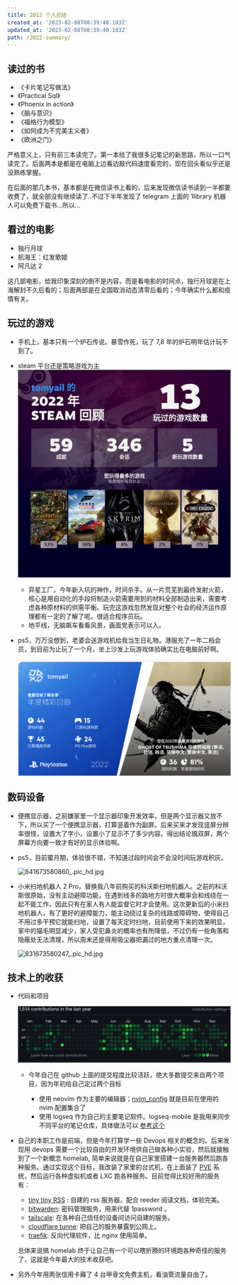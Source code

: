 ```yaml
---
title: 2022 个人总结
created_at: '2023-02-08T08:39:40.183Z'
updated_at: '2023-02-08T08:39:40.183Z'
path: /2022-summary/
---
```


## 读过的书

- 《卡片笔记写做法》
- 《Practical Sql》
- 《Phoenix in action》
- 《脑与意识》
- 《福格行为模型》
- 《如何成为不完美主义者》
- 《欧洲之门》

严格意义上，只有前三本读完了。第一本给了我很多记笔记的新思路，所以一口气读完了。后面两本是都是在电脑上边看边敲代码速度看完的，现在回头看似乎还是没熟练掌握。

在后面的那几本书，基本都是在微信读书上看的，后来发现微信读书读到一半都要收费了，就全部没有继续读了..不过下半年发现了 telegram 上面的 1library 机器人可以免费下载书...所以...

## 看过的电影

- 独行月球
- 航海王：红发歌姬
- 阿凡达 2

这几部电影，给我印象深刻的倒不是内容，而是看电影的时间点，独行月球是在上海解封不久后看的；后面两部是在全国取消动态清零后看的；今年确实什么都和疫情有关。

## 玩过的游戏

- 手机上，基本只有一个炉石传说。暴雪作死，玩了 7,8 年的炉石明年估计玩不到了。
- steam 平台还是策略游戏为主
  ![811673577387_.pic.jpg](811673577387_.pic_1673577475414_0.jpg)

  - 异星工厂，今年新入坑的神作，时间杀手。从一片荒芜到最终发射火箭，核心是用自动化的手段将制造火箭需要用到的材料全部制造出来，需要考虑各种原材料的供需平衡。玩完这游戏忽然发现对整个社会的经济运作原理都有一定的了解了呢。很适合程序员玩。
  - 地平线，无脑飙车看看风景，画面党表示可以入。

- ps5，万万没想到，老婆会送游戏机给我当生日礼物。港服充了一年二档会员，到目前为止玩了一个月，坐上沙发上玩游戏体验确实比在电脑前好啊。

  ![wrapup.playstation.com_zh-hans-hk_1265ed17a702fdeabba71769d8e6352b490be062b5cd51c81f9f672d0b9b4de1_.png](wrapup.playstation.com_zh-hans-hk_1265ed17a702fdeabba71769d8e6352b490be062b5cd51c81f9f672d0b9b4de1_1673577334807_0.png)

## 数码设备

- 便携显示器，之前嫌家里一个显示器印象开发效率，但是两个显示器又放不下，所以买了一个便携显示器，打算竖着作为副屏。后来买来才发现竖屏分辨率很怪，设置大了字小，设置小了显示不了多少内容。得出结论搞双屏，两个屏幕方向要一致才有好的显示体验啊。
- ps5，目前蜜月期，体验很不错，不知道过段时间会不会没时间玩游戏积灰。

  ![841673580860_.pic_hd.jpg](841673580860_.pic_hd_1673580941535_0.jpg)

- 小米扫地机器人 2 Pro，替换我八年前购买的科沃斯扫地机器人。之前的科沃斯很原始，没有主动避障功能，在遇到线多的路地方时很大概率会和线绕在一起不能工作。因此只有在家人有人能监督它时才会使用。这次更新后的小米扫地机器人，有了更好的避障能力，能主动绕过复杂的线路或障碍物，使得自己不用过多干预它就能扫地，设置了每天定时扫地，目前使用下来的效果明显，家中的猫毛明显减少，家人受犯鼻炎的概率也有所降低，不过仍有一些角落和隐蔽处无法清理，所以周末还是得用吸尘器把漏过的地方重点清理一次。

  ![831673580247_.pic_hd.jpg](831673580247_.pic_hd_1673580263749_0.jpg)

## 技术上的收获

- 代码和项目

  ![image.png](image_1673004978329_0.png)

  - 今年自己在 github 上面的提交程度比较活跃，绝大多数提交来自两个项目，因为年初给自己定过两个目标

    - 使用 neovim 作为主要的编辑器；[nvim_config](https://github.com/Tomyail/nvim_conf) 就是目前在使用的 nvim 配置集合了
    - 使用 logseq 作为自己的主要笔记软件。logseq-mobile 是我用来同步不同平台的笔记仓库，具体做法可以 [参考这个](https://blog.tomyail.com/how-to-sync-logseq-notes-between-icloud-and-github/)

- 自己的本职工作是前端，但是今年打算学一些 Devops 相关的概念的。后来发现用 devops 需要一个比较自由的开发环境供自己做各种小实验，然后就接触到了一个新概念 homelab, 简单来说就是在自己家里搭建一台服务器然后跑各种服务。通过实现这个目标，我改装了家里的台式机，在上面装了 [PVE](https://pve.proxmox.com/) 系统，然后运行各种虚拟机或者 LXC 跑各种服务。目前觉得比较好用的服务有：

  - [tiny tiny RSS](https://tt-rss.org/) : 自建的 rss 服务器，配合 reeder 阅读文档，体验完美。
  - [bitwarden](https://github.com/dani-garcia/vaultwarden): 密码管理服务，用来代替 1password 。
  - [tailscale](https://tailscale.com/): 在各种自己信任的设备间访问自建的服务。
  - [cloudflare tunne](https://www.cloudflare.com/products/tunnel/): 把自己的服务暴露到公网上。
  - [traefik](https://traefik.io/): 反向代理软件，比 nginx 使用简单。

  总体来说搞 homelab 终于让自己有一个可以瞎折腾的环境跑各种奇怪的服务了，这就是今年最大的技术收获吧。

- 另外今年用两张信用卡薅了 4 台甲骨文免费主机，看油管流量自由了。
